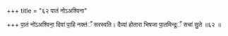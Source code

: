 +++
title = "६२ पातं नोऽअश्विना"

+++
पा॒तं नो॑ऽअश्विना॒ दिवा॑ पा॒हि नक्त॑ँ सरस्वति। दैव्या॑ होतारा भिषजा पा॒तमिन्द्र॒ँ सचा॑ सु॒ते ॥६२ ॥